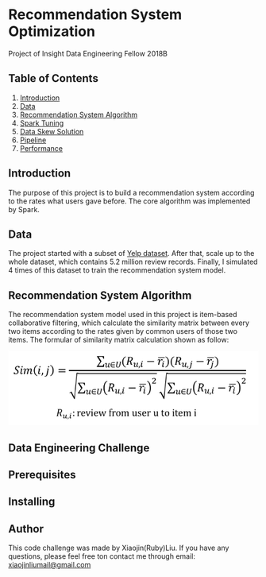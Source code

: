 # Recommendation System Optimization
Project of Insight Data Engineering Fellow 2018B

## Table of Contents
1. [Introduction](README.md#the-product)
2. [Data](README.md#data)
3. [Recommendation System Algorithm](README.md#recommendation-system-algorithm)
4. [Spark Tuning](README.md#spark-tuning)
5. [Data Skew Solution](README.md#data-skew-solution)
6. [Pipeline](README.md#pipeline)
7. [Performance](README.md#performance)

## Introduction
The purpose of this project is to build a recommendation system according to the rates what users gave before. The core algorithm was implemented by Spark. 

## Data
The project started with a subset of [Yelp dataset](https://www.yelp.com/dataset). After that, scale up to the whole dataset, which contains 5.2 million review records. Finally, I simulated 4 times of this dataset to train the recommendation system model.

## Recommendation System Algorithm
The recommendation system model used in this project is item-based collaborative filtering, which calculate the similarity matrix between every two items according to the rates given by common users of those two items. 
The formular of similarity matrix calculation shown as follow:

<div align=center><img width="550" height="150" src="https://github.com/Xiaojin1215/RecommendationSystemOpt/blob/master/Slides/img/cf-formular.png"/></div>

## Data Engineering Challenge

## Prerequisites

## Installing

## Author
This code challenge was made by Xiaojin(Ruby)Liu. If you have any questions, please feel free ton contact me through email: <xiaojinliumail@gmail.com>

